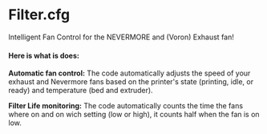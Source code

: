 # Filter.cfg
Intelligent Fan Control for the NEVERMORE and (Voron) Exhaust fan!

#### Here is what is does:
**Automatic fan control:** The code automatically adjusts the speed of your exhaust and Nevermore fans based on the printer's state (printing, idle, or ready) and temperature (bed and extruder).

**Filter Life monitoring:** The code automatically counts the time the fans where on and on wich setting (low or high), it counts half when the fan is on low.





